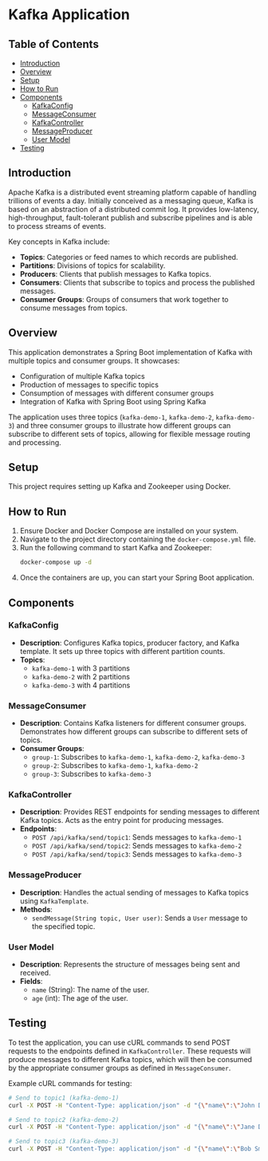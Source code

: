 # Kafka Application

## Table of Contents
- [Introduction](#introduction)
- [Overview](#overview)
- [Setup](#setup)
- [How to Run](#how-to-run)
- [Components](#components)
    - [KafkaConfig](#kafkaconfig)
    - [MessageConsumer](#messageconsumer)
    - [KafkaController](#kafkacontroller)
    - [MessageProducer](#messageproducer)
    - [User Model](#user-model)
- [Testing](#testing)

## Introduction

Apache Kafka is a distributed event streaming platform capable of handling trillions of events a day. Initially conceived as a messaging queue, Kafka is based on an abstraction of a distributed commit log. It provides low-latency, high-throughput, fault-tolerant publish and subscribe pipelines and is able to process streams of events.

Key concepts in Kafka include:
- **Topics**: Categories or feed names to which records are published.
- **Partitions**: Divisions of topics for scalability.
- **Producers**: Clients that publish messages to Kafka topics.
- **Consumers**: Clients that subscribe to topics and process the published messages.
- **Consumer Groups**: Groups of consumers that work together to consume messages from topics.

## Overview

This application demonstrates a Spring Boot implementation of Kafka with multiple topics and consumer groups. It showcases:
- Configuration of multiple Kafka topics
- Production of messages to specific topics
- Consumption of messages with different consumer groups
- Integration of Kafka with Spring Boot using Spring Kafka

The application uses three topics (`kafka-demo-1`, `kafka-demo-2`, `kafka-demo-3`) and three consumer groups to illustrate how different groups can subscribe to different sets of topics, allowing for flexible message routing and processing.

## Setup

This project requires setting up Kafka and Zookeeper using Docker.

## How to Run

1. Ensure Docker and Docker Compose are installed on your system.
2. Navigate to the project directory containing the `docker-compose.yml` file.
3. Run the following command to start Kafka and Zookeeper:
    ```sh
    docker-compose up -d
    ```
4. Once the containers are up, you can start your Spring Boot application.

## Components

### KafkaConfig

- **Description**: Configures Kafka topics, producer factory, and Kafka template. It sets up three topics with different partition counts.
- **Topics**:
    - `kafka-demo-1` with 3 partitions
    - `kafka-demo-2` with 2 partitions
    - `kafka-demo-3` with 4 partitions

### MessageConsumer

- **Description**: Contains Kafka listeners for different consumer groups. Demonstrates how different groups can subscribe to different sets of topics.
- **Consumer Groups**:
    - `group-1`: Subscribes to `kafka-demo-1`, `kafka-demo-2`, `kafka-demo-3`
    - `group-2`: Subscribes to `kafka-demo-1`, `kafka-demo-2`
    - `group-3`: Subscribes to `kafka-demo-3`

### KafkaController

- **Description**: Provides REST endpoints for sending messages to different Kafka topics. Acts as the entry point for producing messages.
- **Endpoints**:
    - `POST /api/kafka/send/topic1`: Sends messages to `kafka-demo-1`
    - `POST /api/kafka/send/topic2`: Sends messages to `kafka-demo-2`
    - `POST /api/kafka/send/topic3`: Sends messages to `kafka-demo-3`

### MessageProducer

- **Description**: Handles the actual sending of messages to Kafka topics using `KafkaTemplate`.
- **Methods**:
    - `sendMessage(String topic, User user)`: Sends a `User` message to the specified topic.

### User Model

- **Description**: Represents the structure of messages being sent and received.
- **Fields**:
    - `name` (String): The name of the user.
    - `age` (int): The age of the user.

## Testing

To test the application, you can use cURL commands to send POST requests to the endpoints defined in `KafkaController`. These requests will produce messages to different Kafka topics, which will then be consumed by the appropriate consumer groups as defined in `MessageConsumer`.

Example cURL commands for testing:

```sh
# Send to topic1 (kafka-demo-1)
curl -X POST -H "Content-Type: application/json" -d "{\"name\":\"John Doe\",\"age\":30}" http://localhost:8080/api/kafka/send/topic1

# Send to topic2 (kafka-demo-2)
curl -X POST -H "Content-Type: application/json" -d "{\"name\":\"Jane Doe\",\"age\":25}" http://localhost:8080/api/kafka/send/topic2

# Send to topic3 (kafka-demo-3)
curl -X POST -H "Content-Type: application/json" -d "{\"name\":\"Bob Smith\",\"age\":40}" http://localhost:8080/api/kafka/send/topic3
